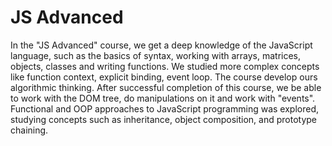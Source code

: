 # JS Advanced

In the "JS Advanced" course, we get a deep knowledge of the JavaScript language, such as the basics of syntax, working with arrays, matrices, objects, classes and writing functions. We studied more complex concepts like function context, explicit binding, event loop. The course develop ours algorithmic thinking. After successful completion of this course, we be able to work with the DOM tree, do manipulations on it and work with "events". Functional and OOP approaches to JavaScript programming was explored, studying concepts such as inheritance, object composition, and prototype chaining.
